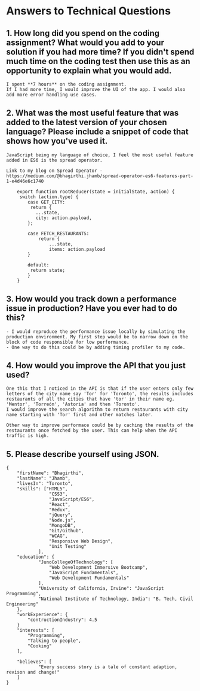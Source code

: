 # Answers to Technical Questions

## 1. How long did you spend on the coding assignment? What would you add to your solution if you had more time? If you didn't spend much time on the coding test then use this as an opportunity to explain what you would add.

    I spent **7 hours** on the coding assignment. 
    If I had more time, I would improve the UI of the app. I would also add more error handling use cases.


## 2.  What was the most useful feature that was added to the latest version of your chosen language? Please include a snippet of code that shows how you've used it.

    JavaScript being my language of choice, I feel the most useful feature added in ES6 is the spread operator.

    Link to my blog on Spread Operator -
    https://medium.com/@bhagirthi.jhamb/spread-operator-es6-features-part-1-e4d46e6c1740

        export function rootReducer(state = initialState, action) {
         switch (action.type) {
            case GET_CITY:
             return {
               ...state,
               city: action.payload,
            };

            case FETCH_RESTAURANTS:
                return {
                    ...state,
                    items: action.payload
            }

            default:
             return state;
            }
        }

## 3.  How would you track down a performance issue in production? Have you ever had to do this?

    - I would reproduce the performance issue locally by simulating the production environment. My first step would be to narrow down on the block of code responsible for low performance. 
    - One way to do this could be by adding timing profiler to my code.

## 4.	How would you improve the API that you just used?

    One this that I noticed in the API is that if the user enters only few letters of the city name say 'Tor' for 'Toronto', the results includes restaurants of all the cities that have 'tor' in their name eg. 'Mentor', 'Torreón', 'Astoria' and then 'Toronto'. 
    I would improve the search algorithm to return restaurants with city name starting with 'Tor' first and other matches later.

    Other way to improve performace could be by caching the results of the restaurants once fetched by the user. This can help when the API traffic is high.

## 5.	Please describe yourself using JSON.

    {
        "firstName": "Bhagirthi",
        "lastName": "Jhamb",
        "livesIn": "Toronto",
        "skills": ["HTML5", 
                    "CSS3", 
                    "JavaScript/ES6", 
                    "React", 
                    "Redux", 
                    "jQuery", 
                    "Node.js", 
                    "MongoDB", 
                    "Git/Github", 
                    "WCAG", 
                    "Responsive Web Design", 
                    "Unit Testing"
                ],
        "education": {
                "JunoCollegeOfTechnology": [
                    "Web Development Immersive Bootcamp",
                    "JavaScript Fundamentals",
                    "Web Development Fundamentals"
                ],
                "University of California, Irvine": "JavaScript Programming",
                "National Institute of Technology, India": "B. Tech, Civil Engineering"
        },
        "workExperience": {
            "contructionIndustry": 4.5
        }
        "interests": [
            "Programming",
            "Talking to people",
            "Cooking"
        ],

        "believes": [
                "Every success story is a tale of constant adaption, revison and change!"
        ]
    }